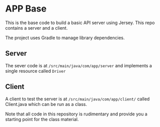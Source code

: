 # APP Base

This is the base code to build a basic API server using Jersey. This repo 
contains a server and a client. 

The project uses Gradle to manage library dependencies. 

## Server

The sever code is at `/src/main/java/com/app/server` and implements a single resource called `Driver`

## Client

A client to test the server is at `/src/main/java/com/app/client/` called Client.java which can
be run as a class. 

Note that all code in this repository is rudimentary and provide you a starting point for 
the class material.

